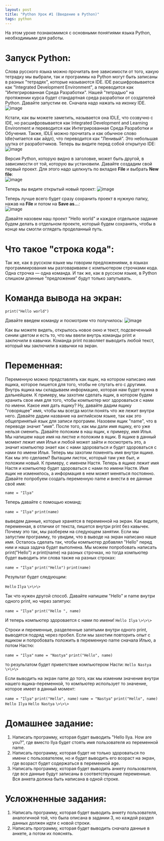 ```yaml
---
layout: post
title: "Python Урок #1 (Введение в Python)"
tags: python
---
```


На этом уроке познакомимся с основными понятиями языка Python, необходимыми для работы.

# Запуск Python:
Слова русского языка можно прочитать вне зависимости от того, какую тетрадку мы выбрали, так и программы на Python могут быть
записаны в разных "тетрадях", которые называются IDE. IDE расшифровывается как "Integrated Development Environment", а
переводится как "Интегрированная Среда Разработки". Нашей "тетрадью" на протяжении курса будет стандартная среда разработки 
от создателей Python. Давайте запустим ее. Сначала надо нажать на иконку IDE.\
![image](https://user-images.githubusercontent.com/22170799/103169973-86707580-4851-11eb-91ab-dc7e8968229f.png)

Кстати, как вы можете заметить, называется она IDLE, что созвучно с IDE, но расшифровывается как Integrated Development
and Learning Environment и переводится как Интегрированная Среда Разработки и Обучения. Также, IDLE можно прочитать и
как обычное слово Idle(читается как айдл), что переводится как "Ленивый". Это небольшая шутка от разработчиков. 
Теперь вы видите перед собой открытую IDE:\
![image](https://user-images.githubusercontent.com/22170799/103170107-c97f1880-4852-11eb-8196-51197cb0a92e.png)

Версия Python, которую видно в заголовке, может быть другой, в зависимости от той, которую вы установили.
Давайте создадим свой первый проект. Для этого надо щелкнуть по вкладке **File** и выбрать **New file**:\
![image](https://user-images.githubusercontent.com/22170799/103170114-d7349e00-4852-11eb-804b-4561683203cc.png)

Теперь вы видите открытый новый проект:
![image](https://user-images.githubusercontent.com/22170799/103170116-e1569c80-4852-11eb-9fab-02ded08fb615.png)

Теперь лучше всего будет сразу сохранить проект в нужную папку,
нажав на **File** и потом на **Save as…**:\
![image](https://user-images.githubusercontent.com/22170799/103170124-ec113180-4852-11eb-8a2e-d4263738efa1.png)

Давайте назовем наш проект "Hello world" и каждое отдельное
задание будем делать в отдельном проекте, который будем
сохранять, чтобы в конце мы смогли оглядеть проделанный путь.

# Что такое "строка кода":
Так же, как в русском языке мы говорим предложениями, в языках
программирования мы разговариваем с компьютером строчками
кода. Одна строчка — одна команда. И так же, как в русском языке,
в Python слишком длинные “предложения” будут только запутывать.


# Команда вывода на экран:
`print("Hello world")`

Давайте введем команду
и посмотрим что получилось:
![image](https://user-images.githubusercontent.com/22170799/103170131-f6cbc680-4852-11eb-89b4-c0c06047c634.png)

Как вы можете видеть, открылось новое окно и текст, подсвеченный
синим цветом и есть то, что мы ввели внутрь команды print и
заключили в кавычки. Команда print позволяет выводить любой
текст, который мы заключили в кавычки на экран.

# Переменная:
Переменную можно представлять как ящик, на котором написано
имя ящика, которое пишется для того, чтобы не спутать его с
другими. Внутрь ящика мы складываем информацию, которая нам
будет нужна в дальнейшем. К примеру, мы захотим сделать ящик, в
котором будем хранить свое имя для того, чтобы компьютер мог
здороваться с нами по имени. Какое имя дать ящику? Ну, давайте
дадим ящику "говорящее" имя, чтобы мы всегда могли понять что
же лежит внутри него. Давайте дадим название на английском языке, 
так как это общепринятый язык для записи программ.
Назовем ящик "name", что в переводе значит "имя". После того, как
мы дали имя ящику, его уже нельзя сменить. Давайте положим в
наш ящик, к примеру, имя Илья. Мы напишем наше имя на листке и
положим в ящик. В ящике в данный момент лежит имя Илья и
любой может зайти и посмотреть это, а значит компьютер знает как
с нами здороваться и будет здороваться с нами по имени Илья.
Теперь мы захотим поменять имя внутри ящике. Как мы это
сделаем? Вытащим листок, который там уже был, и положим новый.
К примеру, с именем Настя. Теперь в ящике лежит имя Настя и
компьютер будет здороваться с нами по имени Настя. Имя ящик не
изменилось, а информация в нем может меняться постоянно.
Давайте попробуем создать переменную name и внести в ее
данные своё имя:

`name = "Ilya"`

Теперь давайте с помощью команд:

`name = "Ilya"`
`print(name)`
	
выведем данные, которые хранятся в переменной на экран. Как
видите, переменная, в отличии от текста, пишется внутри print без
кавычек. Почему это так, мы разберем на следующем занятии. Если
мы запустим программу, то увидим, что в выводе на экран написано
наше имя. Осталось сделать так, чтобы компьютер добавлял
"Hello" перед ним и наша задача будет выполнена. Мы можем
попробовать написать print("Hello") и print(name) на разных
строчках, но тогда компьютер будет выводить эти слова также на
разных строках:

`name = "Ilya"`
`print("Hello")`
`print(name)`

Результат будет следующим:

`Hello`
`Ilya`
`\>\>\>`

Так что нужен другой способ. Давайте напишем "Hello" и name
внутри одного print, но через запятую:

`name = "Ilya"`
`print("Hello ", name)`


И теперь компьютер здоровается с нами по имени!
`Hello Ilya`
`\>\>\>`

Строки и переменные, разделенные запятыми внутри одного print,
выводятся подряд через пробел.
Если мы захотим повторить опыт с ящиком и попробовать положить
в переменную name сначала Илью, а потом Настю:

`name = "Ilya"`
`name = "Nastya"`
`print("Hello", name)`

то результатом будет приветствие компьютером Насти:
`Hello Nastya`
`\>\>\>`

Если выводить на экран name до того, как мы изменим значение
внутри нашего ящика-переменной, то компьютер использует то
значение, которое имеет в данный момент:

`name = "Ilya"`
`print("Hello", name)`
`name = "Nastya"`
`print("Hello", name)`
\
`Hello Ilya`
`Hello Nastya`
`\>\>\>`


# Домашнее задание:
1. Написать программу, которая будет выводить "Hello Ilya. How
are you?", где вместо Ilya будет стоять имя пользователя из
переменной name.
2. Написать программу, которая будет не только здороваться по
имени с пользователем, но и будет выводить его возраст на
экран, где возраст будет содержаться в переменной age.
3. Написать программу, которая будет выводить анкету
пользователя, где все данные будут записаны в
соответствующие переменные. Вся анкета должна быть
написана в одной строке.

# Усложненные задания:
1. Написать программу, которая будет выводить анкету
пользователя, аналогичной той, что была описана в задании 3,
но каждой раздел данных должен идти с новой строки.
2. Написать программу, которая будет выводить сначала данные
в анкете, а потом их пояснять.